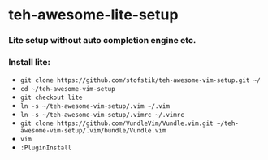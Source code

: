 # teh-awesome-lite-setup

### Lite setup without auto completion engine etc.

### Install lite:
- ```git clone https://github.com/stofstik/teh-awesome-vim-setup.git ~/``` 
- ```cd ~/teh-awesome-vim-setup```
- ```git checkout lite```
- ```ln -s ~/teh-awesome-vim-setup/.vim ~/.vim```
- ```ln -s ~/teh-awesome-vim-setup/.vimrc ~/.vimrc```
- ```git clone https://github.com/VundleVim/Vundle.vim.git ~/teh-awesome-vim-setup/.vim/bundle/Vundle.vim```
- ```vim```
- ```:PluginInstall```
